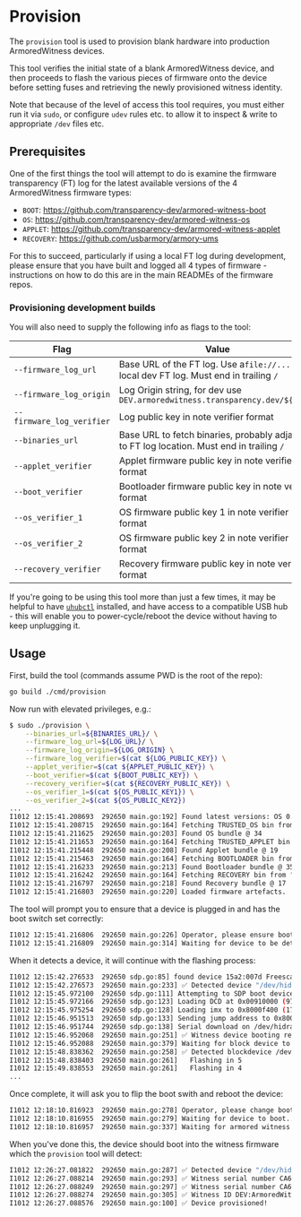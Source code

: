 # Provision

The `provision` tool is used to provision blank hardware into
production ArmoredWitness devices.

This tool verifies the initial state of a blank ArmoredWitness
device, and then proceeds to flash the various pieces of firmware
onto the device before setting fuses and retrieving the newly
provisioned witness identity.

Note that because of the level of access this tool requires, you
must either run it via `sudo`, or configure `udev` rules etc. to allow
it to inspect & write to appropriate `/dev` files etc.

## Prerequisites

One of the first things the tool will attempt to do is examine
the firmware transparency (FT) log for the latest available versions of the
4 ArmoredWitness firmware types:

* `BOOT`: <https://github.com/transparency-dev/armored-witness-boot>
* `OS`: <https://github.com/transparency-dev/armored-witness-os>
* `APPLET`: <https://github.com/transparency-dev/armored-witness-applet>
* `RECOVERY`: <https://github.com/usbarmory/armory-ums>

For this to succeed, particularly if using a local FT log during development,
please ensure that you have built and logged all 4 types of firmware -
instructions on how to do this are in the main READMEs of the firmware repos.

### Provisioning development builds

You will also need to supply the following info as flags to the tool:

| Flag                      | Value
|---------------------------|-------
| `--firmware_log_url`      | Base URL of the FT log. Use a`file://...` for local dev FT log. Must end in trailing `/`
| `--firmware_log_origin`   | Log Origin string, for dev use `DEV.armoredwitness.transparency.dev/${USER}`
| `--firmware_log_verifier` | Log public key in note verifier format
| `--binaries_url`          | Base URL to fetch binaries, probably adjacent to FT log location. Must end in trailing `/`
| `--applet_verifier`       | Applet firmware public key in note verifier format
| `--boot_verifier`         | Bootloader firmware public key in note verifier format
| `--os_verifier_1`         | OS firmware public key 1 in note verifier format
| `--os_verifier_2`         | OS firmware public key 2 in note verifier format
| `--recovery_verifier`     | Recovery firmware public key in note verifier format

If you're going to be using this tool more than just a few times, it may be
helpful to have [`uhubctl`](https://github.com/mvp/uhubctl) installed, and
have access to a compatible USB hub - this will enable you to power-cycle/reboot
the device without having to keep unplugging it.

## Usage

First, build the tool (commands assume PWD is the root of the repo):

```bash
go build ./cmd/provision
```

Now run with elevated privileges, e.g.:

```bash
$ sudo ./provision \
    --binaries_url=${BINARIES_URL}/ \
    --firmware_log_url=${LOG_URL}/ \
    --firmware_log_origin=${LOG_ORIGIN} \
    --firmware_log_verifier=$(cat ${LOG_PUBLIC_KEY}) \
    --applet_verifier=$(cat ${APPLET_PUBLIC_KEY}) \
    --boot_verifier=$(cat ${BOOT_PUBLIC_KEY}) \
    --recovery_verifier=$(cat ${RECOVERY_PUBLIC_KEY}) \
    --os_verifier_1=$(cat ${OS_PUBLIC_KEY1}) \
    --os_verifier_2=$(cat ${OS_PUBLIC_KEY2})
...
I1012 12:15:41.208693  292650 main.go:192] Found latest versions: OS 0.0.0+e4c55032fe1aadadaca7b752171966725c9a4d06, Applet 0.0.0+2e11bba36950d330bd2639463282f5448a66cc04
I1012 12:15:41.208715  292650 main.go:164] Fetching TRUSTED_OS bin from "trusted-os/0.0.0+e4c55032fe1aadadaca7b752171966725c9a4d06/trusted_os.elf"
I1012 12:15:41.211625  292650 main.go:203] Found OS bundle @ 34
I1012 12:15:41.211653  292650 main.go:164] Fetching TRUSTED_APPLET bin from "trusted-applet/0.0.0+2e11bba36950d330bd2639463282f5448a66cc04/trusted_applet.elf"
I1012 12:15:41.215448  292650 main.go:208] Found Applet bundle @ 19
I1012 12:15:41.215463  292650 main.go:164] Fetching BOOTLOADER bin from "boot/0.0.0+19548fd9325b95e81d4160ea7e38c0c1e3638f65/armored-witness-boot.imx"
I1012 12:15:41.216233  292650 main.go:213] Found Bootloader bundle @ 35
I1012 12:15:41.216242  292650 main.go:164] Fetching RECOVERY bin from "recovery/0.0.0+master/armory-ums.imx"
I1012 12:15:41.216797  292650 main.go:218] Found Recovery bundle @ 17
I1012 12:15:41.216803  292650 main.go:220] Loaded firmware artefacts.
```

The tool will prompt you to ensure that a device is plugged in and has the boot switch set correctly:

```bash
I1012 12:15:41.216806  292650 main.go:226] Operator, please ensure boot switch is set to USB, and then connect unprovisioned device 🙏
I1012 12:15:41.216809  292650 main.go:314] Waiting for device to be detected...
```

When it detects a device, it will continue with the flashing process:

```bash
I1012 12:15:42.276533  292650 sdp.go:85] found device 15a2:007d Freescale SemiConductor Inc  SE Blank 6UL
I1012 12:15:42.276573  292650 main.go:233] ✅ Detected device "/dev/hidraw0"
I1012 12:15:45.972100  292650 sdp.go:111] Attempting to SDP boot device /dev/hidraw0
I1012 12:15:45.972166  292650 sdp.go:123] Loading DCD at 0x00910000 (976 bytes)
I1012 12:15:45.975254  292650 sdp.go:128] Loading imx to 0x8000f400 (1793024 bytes)
I1012 12:15:46.951513  292650 sdp.go:133] Sending jump address to 0x8000f400
I1012 12:15:46.951744  292650 sdp.go:138] Serial download on /dev/hidraw0 complete
I1012 12:15:46.952068  292650 main.go:251] ✅ Witness device booting recovering image
I1012 12:15:46.952088  292650 main.go:379] Waiting for block device to appear
I1012 12:15:48.838362  292650 main.go:258] ✅ Detected blockdevice /dev/sdc
I1012 12:15:48.838403  292650 main.go:261]   Flashing in 5
I1012 12:15:49.838553  292650 main.go:261]   Flashing in 4
...
```

Once complete, it will ask you to flip the boot swith and reboot the device:

```bash
I1012 12:18:10.816923  292650 main.go:278] Operator, please change boot switch to MMC, and then reboot device 🙏
I1012 12:18:10.816955  292650 main.go:279] Waiting for device to boot...
I1012 12:18:10.816957  292650 main.go:337] Waiting for armored witness device to be detected...
```

When you've done this, the device should boot into the witness firmware which the `provision` tool will detect:

```bash
I1012 12:26:27.081822  292650 main.go:287] ✅ Detected device "/dev/hidraw0"
I1012 12:26:27.088214  292650 main.go:293] ✅ Witness serial number CA6B65D9D4992516 found
I1012 12:26:27.088249  292650 main.go:297] ✅ Witness serial number CA6B65D9D4992516 is not HAB fused
I1012 12:26:27.088274  292650 main.go:305] ✅ Witness ID DEV:ArmoredWitness-dawn-moon+271aa3a3+Abnd4ZwWVrpW9ioej/UDgP1YUaWI94YmIJPJHcXocnLM provisioned
I1012 12:26:27.088576  292650 main.go:100] ✅ Device provisioned!
```
